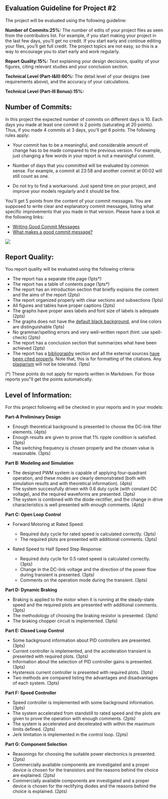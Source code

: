 ## Evaluation Guideline for Project #2

The project will be evaluated using the following guideline:

**Number of Commits:25%:** The number of edits of your project files as seen from the contributors list. For example, if you start making your project in the last few days, you’ll get no credit. If you start early and continue editing your files, you’ll get full credit. The project topics are not easy, so this is a way to encourage you to start early and work regularly.

**Report Quality:15%:** Text explaining your design decisions, quality of your figures, citing relevant studies and your conclusion section.

**Technical Level (Part-I&II):60%:** The detail level of your designs (see requirements above), and the accuracy of your calculations.

**Technical Level (Part-III Bonus):15%:**

## Number of Commits:

In this project the expected number of commits on different days is 10. Each days you made at least one commit is 2 points (saturating at 20 points). Thus, if you made 4 commits at 3 days, you'll get 6 points. The following rules apply:

- Your commit has to be a meaningful, and considerable amount of change has to be made compared to the previous version. For example, just changing a few words in your report is not a meaningful commit.

- Number of days that you committed will be evaluated by common sense. For example, a commit at 23:58 and another commit at 00:02 will still count as one.

- Do not try to find a workaround. Just spend time on your project, and improve your models regularly and it should be fine.

You'll get 5 points from the content of your commit messages. You are supposed to write clear and explanatory commit messages, listing what  specific improvements that you made in that version. Please have a look at the following links:

- [Writing Good Commit Messages](https://vip.wordpress.com/documentation/commit-messages/)
- [What makes a good commit message?](https://hackernoon.com/what-makes-a-good-commit-message-995d23687ad#.o13dxmu3u)

![](https://imgs.xkcd.com/comics/git_commit.png)

## Report Quality:

You report quality will be evaluated using the following criteria:

- The report has a separate title page (1pts*)
- The report has a table of contents page (1pts*)
- The report has an introduction section that briefly explains the content and the aims of the report (2pts)
- The report organized properly with clear sections and subsections (1pts)
- All figures and tables have proper captions (2pts)
- The graphs have proper axes labels and font size of labels is adequate (2pts)
- The graphs does not have the [default black background](people.uncw.edu/hermanr/mat361/Printing%20Simulink%20Scope%20Image.pdf), and line colors are distinguishable (1pts)
- No grammar/spelling errors and very well-written report (hint: use spell-check) (2pts)
- The report has a conclusion section that summarizes what have been achieved (2pts)
- The report has a [bibliography](http://www.plagiarism.org/citing-sources/whats-a-bibliography/) section and all the external sources [have been cited properly](http://libguides.mit.edu/citing). Note that, this is for formatting of the citations. Any [plagiarism](http://www.plagiarism.org/plagiarism-101/what-is-plagiarism) will not be tolerated. (1pts)

(*) These points do not apply for reports written in Markdown. For those reports you"ll get the points automatically.

## Level of Information:

For this project following will be checked in your reports and in your models:

**Part-A Preliminary Design**

- Enough theoretical background is presented to choose the DC-link filter elements. (4pts)
- Enough results are given to prove that 1% ripple condition is satisfied. (3pts)
- The switching frequency is chosen properly and the chosen value is reasonable. (3pts)

**Part B: Modeling and Simulation**

- The designed PWM system is capable of applying four-quadrant operation, and these modes are clearly demonstrated (both with simulation results and with theoretical information). (4pts)
- The system successfully driven with 0.6 duty cycle (with constant DC voltage), and the required waveforms are presented. (3pts)
- The system is combined with the diode-rectifier, and the change in drive characteristics is well presented with enough comments. (4pts)

**Part C: Open Loop Control**

- Forward Motoring at Rated Speed:
    - Required duty cycle for rated speed is calculated correctly. (3pts)
    - The required plots are presented with additional comments. (3pts)

- Rated Speed to Half Speed Step Response:
    - Required duty cycle for 0.5 rated speed is calculated correctly. (3pts)
    - Change in the DC-link voltage and the direction of the power flow during transient is presented. (3pts)
    - Comments on the operation mode during the transient. (3pts)

**Part D: Dynamic Braking**

- Braking is applied to the motor when it is running at the steady-state speed and the required plots are presented with additional comments. (3pts)
- The methodology of choosing the braking resistor is presented. (3pts)
- The braking chopper circuit is implemented. (3pts)

**Part E: Closed Loop Control**

- Some background information about PID controllers are presented. (3pts)
- Current controller is implemented, and the acceleration transient is presented with required plots. (3pts)
- Information about the selection of PID controller gains is presented. (3pts)
- Hysteresis current controller is presented with required plots. (3pts)
- Two methods are compared listing the advantages and disadvantages of each system. (3pts)

**Part F: Speed Controller**

- Speed controller is implemented with some background information. (3pts)
- The system accelerated from standstill to rated speed and the plots are given to prove the operation with enough comments. (2pts)
- The system is accelerated and decelerated with within the maximum limits defined. (2pts)
- Jerk limitation is implemented in the control loop. (2pts)

**Part G: Component Selection**

- Reasonings for choosing the suitable power electronics is presented. (2pts)
- Commercially available components are investigated and a proper device is chosen for the transistors and the reasons behind the choice are explained. (2pts)
 - Commercially available components are investigated and a proper device is chosen for the rectifying diodes and the reasons behind the choice is explained. (2pts)
